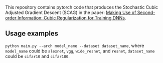 This repository contains pytorch code that produces the  Stochastic Cubic Adjusted Gradient Descent (SCAG) in the paper: [Making Use of Second-order Information: Cubic Regularization for Training DNNs](https://arxiv.org/abs/1712.03950).

## Usage examples
`python main.py --arch model_name --dataset dataset_name`, where `model_name` could be `alexnet`, `vgg`, `wide_resnet`, and `resnet`, `dataset_name` could be `cifar10` and `cifar100`.
